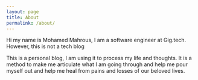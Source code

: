 ```yaml
---
layout: page
title: About
permalink: /about/
---
```


Hi my name is Mohamed Mahrous, I am a software engineer at Gig.tech. However, this is not a tech blog  

This is a personal blog, I am using it to process my life and thoughts. It is a method to make me articulate what I
 am going through and help me pour myself out and help me heal from pains and losses of our beloved lives.
